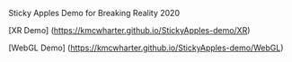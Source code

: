 ﻿Sticky Apples Demo for Breaking Reality 2020

[XR Demo] (https://kmcwharter.github.io/StickyApples-demo/XR)


[WebGL Demo] (https://kmcwharter.github.io/StickyApples-demo/WebGL)